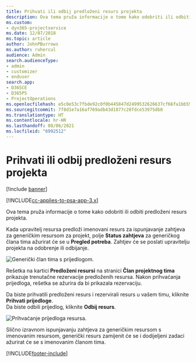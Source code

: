 ```yaml
---
title: Prihvati ili odbij predloženi resurs projekta
description: Ova tema pruža informacije o tome kako odobriti ili odbiti predloženi resurs projekta.
ms.custom:
- dyn365-projectservice
ms.date: 12/07/2018
ms.topic: article
author: JohnPBurrows
ms.author: ruhercul
audience: Admin
search.audienceType:
- admin
- customizer
- enduser
search.app:
- D365CE
- D365PS
- ProjectOperations
ms.openlocfilehash: e5c0e53c7fbde92c0f0b445847d2499532626637cf66fa1bb556eccc1e6079ee
ms.sourcegitcommit: 7f8d1e7a16af769adb43d1877c28fdce53975db8
ms.translationtype: HT
ms.contentlocale: hr-HR
ms.lasthandoff: 08/06/2021
ms.locfileid: "6992512"
---
```

# <a name="accept-or-reject-a-proposed-project-resource"></a>Prihvati ili odbij predloženi resurs projekta

[!include [banner](../includes/psa-now-project-operations.md)]

[!INCLUDE[cc-applies-to-psa-app-3.x](../includes/cc-applies-to-psa-app-3x.md)]

Ova tema pruža informacije o tome kako odobriti ili odbiti predloženi resurs projekta.

Kada upravitelj resursa predloži imenovani resurs za ispunjavanje zahtjeva za generičkim resursom za projekt, polje **Status zahtjeva** za generičkog člana tima ažurirat će se u **Pregled potreba**. Zahtjev će se poslati upravitelju projekta na odobrenje ili odbijanje.

![Generički član tima s prijedlogom.](media/RM-how-to-19.png)

Rešetka na kartici **Predloženi resursi** na stranici **Član projektnog tima** prikazuje trenutačne rezervacije predloženih resursa. Nakon prihvaćanja prijedloga, rešetka se ažurira da bi prikazala rezervaciju. 

Da biste prihvatili predloženi resurs i rezervirali resurs u vašem timu, kliknite **Prihvati prijedloge**.  
Da biste odbili prijedlog, kliknite **Odbij resurs**.

![Prihvaćanje prijedloga resursa.](media/RM-how-to-20.png) 

Slično izravnom ispunjavanju zahtjeva za generičkim resursom s imenovanim resursom, generički resurs zamijenit će se i dodijeljeni zadaci ažurirat će se s imenovanim članom tima.


[!INCLUDE[footer-include](../includes/footer-banner.md)]